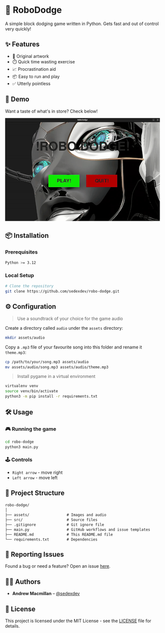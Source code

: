 # 📘 RoboDodge

A simple block dodging game written in Python. Gets fast and out of control very quickly!

## ✨ Features

-   🚀 Original artwork
-   ⏱️ Quick time wasting exercise
-   📈 Procrastination aid
-   📦 Easy to run and play
-   ✅ Utterly pointless

## 🚀 Demo

Want a taste of what's in store? Check below!

![til](./assets/video/sample.gif)

## 📦 Installation

### Prerequisites

```bash
Python >= 3.12
```

### Local Setup

```bash
# Clone the repository
git clone https://github.com/sedexdev/robo-dodge.git
```

## ⚙️ Configuration

> Use a soundtrack of your choice for the game audio

Create a directory called `audio` under the `assets` directory:

```bash
mkdir assets/audio
```

Copy a `.mp3` file of your favourite song into this folder and rename it `theme.mp3`:

```bash
cp /path/to/your/song.mp3 assets/audio
mv assets/audio/song.mp3 assets/audio/theme.mp3
```

> Install pygame in a virtual environment

```bash
virtualenv venv
source venv/bin/activate
python3 -m pip install -r requirements.txt
```

## 🛠️ Usage

### 🎮 Running the game

```bash
cd robo-dodge
python3 main.py
```

### 🕹️ Controls

-   `Right arrow` - move right
-   `Left arrow` - move left

## 📂 Project Structure

```
robo-dodge/
│
├── assets/                 # Images and audio
├── src/                    # Source files
├── .gitignore              # Git ignore file
├── main.py                 # GitHub workflows and issue templates
├── README.md               # This README.md file
└── requirements.txt        # Dependencies
```

## 🐛 Reporting Issues

Found a bug or need a feature? Open an issue [here](https://github.com/sedexdev/robo-dodge/issues).

## 🧑‍💻 Authors

-   **Andrew Macmillan** – [@sedexdev](https://github.com/sedexdev)

## 📜 License

This project is licensed under the MIT License - see the [LICENSE](LICENSE) file for details.
